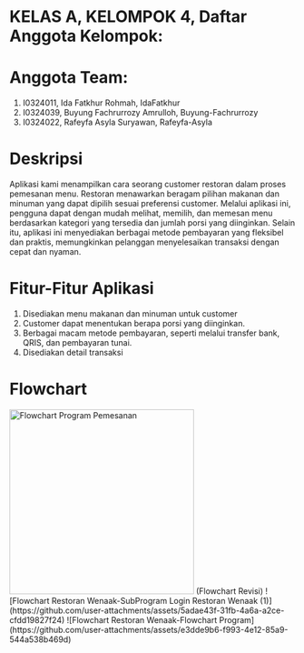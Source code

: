 # KELAS A, KELOMPOK 4, Daftar Anggota Kelompok:
# Anggota Team:
1. I0324011, Ida Fatkhur Rohmah, IdaFatkhur
2. I0324039, Buyung Fachrurrozy Amrulloh, Buyung-Fachrurrozy
3. I0324022, Rafeyfa Asyla Suryawan, Rafeyfa-Asyla

# Deskripsi
Aplikasi kami menampilkan cara seorang customer restoran dalam proses pemesanan menu. Restoran menawarkan beragam pilihan makanan dan minuman yang dapat dipilih sesuai preferensi customer. Melalui aplikasi ini, pengguna dapat dengan mudah melihat, memilih, dan memesan menu berdasarkan kategori yang tersedia dan jumlah porsi yang diinginkan. Selain itu, aplikasi ini menyediakan berbagai metode pembayaran yang fleksibel dan praktis, memungkinkan pelanggan menyelesaikan transaksi dengan cepat dan nyaman.

# Fitur-Fitur Aplikasi
1. Disediakan menu makanan dan minuman untuk customer
2. Customer dapat menentukan berapa porsi yang diinginkan.
3. Berbagai macam metode pembayaran, seperti melalui transfer bank, QRIS, dan pembayaran tunai.
4. Disediakan detail transaksi 

# Flowchart
<img width="325" alt="Flowchart Program Pemesanan" src="https://github.com/user-attachments/assets/74dbc128-83aa-4cda-9ce1-8e20cc76ab8f">
  (Flowchart Revisi)
![Flowchart Restoran Wenaak-SubProgram Login Restoran Wenaak (1)](https://github.com/user-attachments/assets/5adae43f-31fb-4a6a-a2ce-cfdd19827f24)
![Flowchart Restoran Wenaak-Flowchart Program](https://github.com/user-attachments/assets/e3dde9b6-f993-4e12-85a9-544a538b469d)

